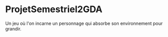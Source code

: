 # ProjetSemestriel2GDA
Un jeu où l'on incarne un personnage qui absorbe son environnement pour grandir.
